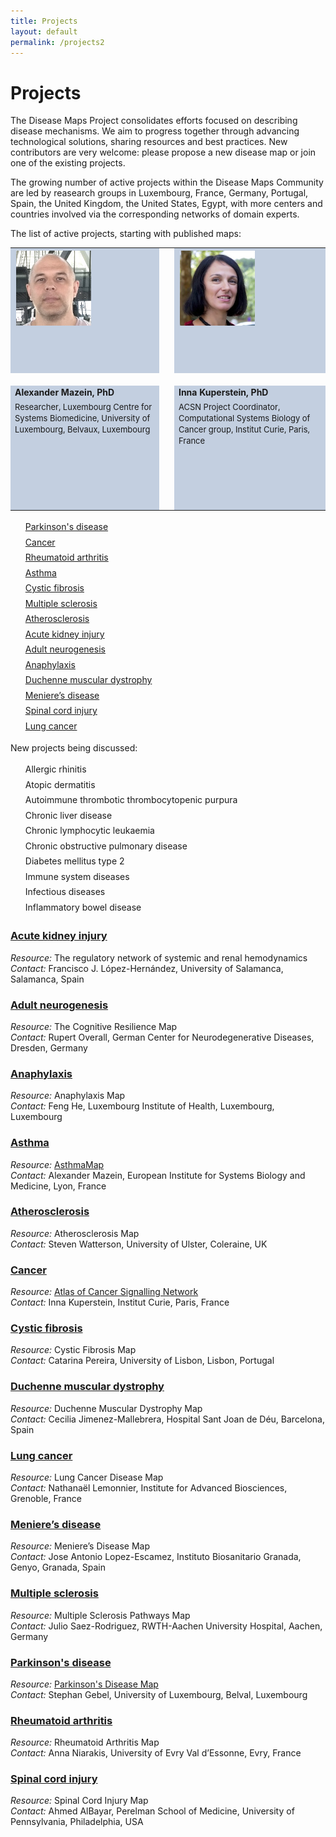 ```yaml
---
title: Projects
layout: default
permalink: /projects2
---
```


# Projects
        
The Disease Maps Project consolidates efforts focused on describing disease mechanisms. We aim to progress together through advancing technological solutions, sharing resources and best practices. New contributors are very welcome: please propose a new disease map or join one of the existing projects.  

The growing number of active projects within the Disease Maps Community are led by reasearch groups in Luxembourg, France, Germany, Portugal, Spain, the United Kingdom, the United States, Egypt, with more centers and countries involved via the corresponding networks of domain experts.  

The list of active projects, starting with published maps:

<table>
<tr style="height: 200px;">
<td style="width: 360px; text-align: left; vertical-align: top; background-color: #c3cfe0;"><p style="margin:2px; text-align:left;"><img src="../images/teamhq/AlexanderMazein.jpg" width="120"/></p></td>
<td style="width: 10px;"> </td>
<td style="width: 360px; text-align: left; vertical-align: top; background-color: #c3cfe0;"><p style="margin:2px; text-align:left;"><img src="../images/teamhq/InnaKuperstein.jpg" width="120"/></p></td>
</tr>
<tr style="height: 20px;">
<td style="width: 330px;"> </td>
<td style="width: 20px;"> </td>
<td style="width: 330px;"> </td>
</tr>
<tr style="height: 200px;">
<td style="width: 330px; text-align: left; vertical-align: top; background-color: #c3cfe0;"><strong>Alexander Mazein, PhD</strong><p style="line-height:140%; margin-top:6px; font-size:13px;">Researcher, Luxembourg Centre for Systems Biomedicine, University of Luxembourg, Belvaux, Luxembourg</p></td>
<td style="width: 10px;"> </td>
<td style="width: 330px; text-align: left; vertical-align: top; background-color: #c3cfe0;"><strong>Inna Kuperstein, PhD</strong><p style="line-height:140%; margin-top:6px; font-size:13px;">ACSN Project Coordinator, Computational Systems Biology of Cancer group, Institut Curie, Paris, France</p></td>
</tr>
</table>    




<ul style="list-style-type:none; line-height:175%;">
<li><a href="/parkinsons">Parkinson's disease</a></li>
<li><a href="/cancer">Cancer</a></li>
<li><a href="/rheumatoidarthritis">Rheumatoid arthritis</a></li>
<li><a href="/asthma">Asthma</a></li>
<li><a href="/cysticfibrosis">Cystic fibrosis</a></li>
<li><a href="/multiplesclerosis">Multiple sclerosis</a></li>
<li><a href="/atherosclerosis">Atherosclerosis</a></li>
<li><a href="/acutekidneyinjury">Acute kidney injury</a></li>
<li><a href="/adultneurogenesis">Adult neurogenesis</a></li>
<li><a href="/anaphylaxis">Anaphylaxis</a></li>
<li><a href="/duchenne">Duchenne muscular dystrophy</a></li>
<li><a href="/menieres">Meniere’s disease</a></li>
<li><a href="/spinalcordinjury">Spinal cord injury</a></li>
<li><a href="/lungcancer">Lung cancer</a></li>
<!--<li><a href="/coronaryarterydisease">Coronary artery disease</a></li>-->
</ul>

New projects being discussed:  

<ul style="list-style-type:none; line-height:175%;">
<li>Allergic rhinitis</li>
<li>Atopic dermatitis</li>
<li>Autoimmune thrombotic thrombocytopenic purpura</li>
<li>Chronic liver disease</li>
<li>Chronic lymphocytic leukaemia</li>
<li>Chronic obstructive pulmonary disease</li>
<li>Diabetes mellitus type 2</li>
<li>Immune system diseases</li>
<li>Infectious diseases</li>
<li>Inflammatory bowel disease</li>
</ul>

### [Acute kidney injury](acutekidneyinjury)

_Resource:_ The regulatory network of systemic and renal hemodynamics  
_Contact:_ Francisco J. López-Hernández, University of Salamanca, Salamanca, Spain  

### [Adult neurogenesis](adultneurogenesis)

_Resource:_ The Cognitive Resilience Map  
_Contact:_ Rupert Overall, German Center for Neurodegenerative Diseases, Dresden, Germany  

### [Anaphylaxis](anaphylaxis)

_Resource:_ Anaphylaxis Map  
_Contact:_ Feng He, Luxembourg Institute of Health, Luxembourg, Luxembourg  

### [Asthma](asthma)

_Resource:_ [AsthmaMap](http://asthma-map.org/)  
_Contact:_ Alexander Mazein, European Institute for Systems Biology and Medicine, Lyon, France  

### [Atherosclerosis](atherosclerosis)

_Resource:_ Atherosclerosis Map  
_Contact:_ Steven Watterson, University of Ulster, Coleraine, UK  

### [Cancer](cancer)

_Resource:_ [Atlas of Cancer Signalling Network](https://acsn.curie.fr/navicell/maps/acsn/master/index.html)  
_Contact:_ Inna Kuperstein, Institut Curie, Paris, France  

<!--### [Coronary artery disease](coronaryarterydisease)
_Resource:_ Coronary Artery Disease Map  
_Contact:_ Daniela Börnigen, University Medical Center Hamburg-Eppendorf, Hamburg, Germany-->  

### [Cystic fibrosis](cysticfibrosis)

_Resource:_ Cystic Fibrosis Map  
_Contact:_ Catarina Pereira, University of Lisbon, Lisbon, Portugal  

### [Duchenne muscular dystrophy](duchenne)

_Resource:_ Duchenne Muscular Dystrophy Map  
_Contact:_ Cecilia Jimenez-Mallebrera, Hospital Sant Joan de Déu, Barcelona, Spain  

### [Lung cancer](lungcancer)

_Resource:_ Lung Cancer Disease Map  
_Contact:_ Nathanaël Lemonnier, Institute for Advanced Biosciences, Grenoble, France  

### [Meniere’s disease](menieres)

_Resource:_ Meniere’s Disease Map  
_Contact:_ Jose Antonio Lopez-Escamez, Instituto Biosanitario Granada, Genyo, Granada, Spain  

### [Multiple sclerosis](multiplesclerosis)

_Resource:_ Multiple Sclerosis Pathways Map  
_Contact:_ Julio Saez-Rodriguez, RWTH-Aachen University Hospital, Aachen, Germany  

### [Parkinson's disease](parkinsons)

_Resource:_ [Parkinson's Disease Map](https://pdmap.uni.lu/MapViewer/)  
_Contact:_ Stephan Gebel, University of Luxembourg, Belval, Luxembourg  

### [Rheumatoid arthritis](rheumatoidarthritis)

_Resource:_ Rheumatoid Arthritis Map  
_Contact:_ Anna Niarakis, University of Evry Val d’Essonne, Evry, France  

### [Spinal cord injury](spinalcordinjury)

_Resource:_ Spinal Cord Injury Map  
_Contact:_ Ahmed AlBayar, Perelman School of Medicine, University of Pennsylvania, Philadelphia, USA
